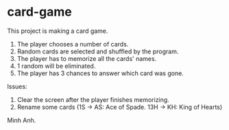 # card-game
This project is making a card game.
1. The player chooses a number of cards.
2. Random cards are selected and shuffled by the program.
3. The player has to memorize all the cards' names.
4. 1 random will be eliminated.
5. The player has 3 chances to answer which card was gone.

Issues:
1. Clear the screen after the player finishes memorizing.
2. Rename some cards (1S -> AS: Ace of Spade. 13H -> KH: King of Hearts)

Minh Anh.
